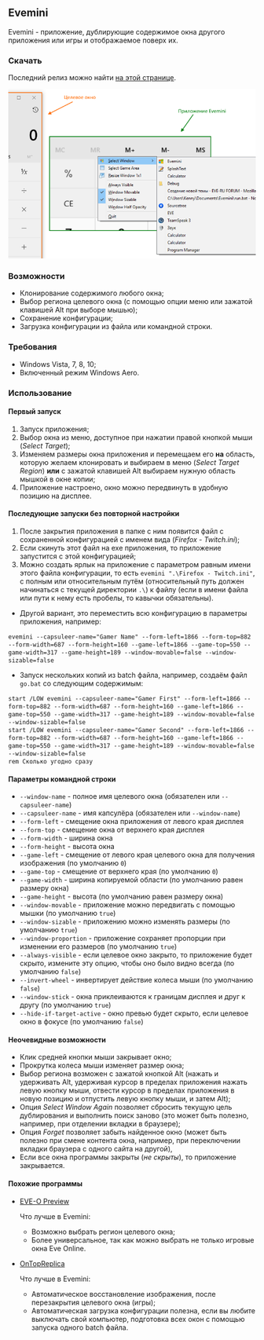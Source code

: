 ## Evemini

Evemini - приложение, дублирующие содержимое окна другого приложения или игры и отображаемое поверх их.

### Скачать

Последний релиз можно найти [на этой странице](https://github.com/truekenny/evemini/releases).

![Evemini](https://raw.githubusercontent.com/truekenny/evemini/master/Evemini.png)

### Возможности

- Клонирование содержимого любого окна;
- Выбор региона целевого окна (с помощью опции меню или зажатой клавишей Alt при выборе мышью);
- Сохранение конфигурации;
- Загрузка конфигурации из файла или командной строки.

### Требования

- Windows Vista, 7, 8, 10;
- Включенный режим Windows Aero.

### Использование

#### Первый запуск

1. Запуск приложения;
2. Выбор окна из меню, доступное при нажатии правой кнопкой мыши (*Select Target*);
3. Изменяем размеры окна приложения и перемещаем его **на** область, которую желаем клонировать и выбираем в меню (*Select Target Region*) **или** с зажатой клавишей Alt выбираем нужную область мышкой в окне копии;
4. Приложение настроено, окно можно передвинуть в удобную позицию на дисплее.

#### Последующие запуски без повторной настройки

1. После закрытия приложения в папке с ним появится файл с сохраненной конфигурацией с именем вида (*Firefox - Twitch.ini*);
2. Если скинуть этот файл на exe приложения, то приложение запустится с этой конфигурацией;
3. Можно создать ярлык на приложение с параметром равным имени этого файла конфигурации, то есть `evemini ".\Firefox - Twitch.ini"`, с полным или относительным путём (относительный путь должен начинаться с текущей директории `.\`) к файлу (если в имени файла или пути к нему есть пробелы, то кавычки обязательны).

- Другой вариант, это переместить всю конфигурацию в параметры приложения, например:

```
evemini --capsuleer-name="Gamer Name" --form-left=1866 --form-top=882 --form-width=687 --form-height=160 --game-left=1866 --game-top=550 --game-width=317 --game-height=189 --window-movable=false --window-sizable=false
```

- Запуск нескольких копий из batch файла, например, создаём файл `go.bat` со следующим содержимым:

```
start /LOW evemini --capsuleer-name="Gamer First" --form-left=1866 --form-top=882 --form-width=687 --form-height=160 --game-left=1866 --game-top=550 --game-width=317 --game-height=189 --window-movable=false --window-sizable=false
start /LOW evemini --capsuleer-name="Gamer Second" --form-left=1866 --form-top=882 --form-width=687 --form-height=160 --game-left=1866 --game-top=550 --game-width=317 --game-height=189 --window-movable=false --window-sizable=false
rem Сколько угодно сразу
```

#### Параметры командной строки

- `--window-name` - полное имя целевого окна (обязателен или `--capsuleer-name`)
- `--capsuleer-name` - имя капсулёра (обязателен или `--window-name`)
- `--form-left` - смещение окна приложения от левого края дисплея
- `--form-top` - смещение окна от верхнего края дисплея
- `--form-width` - ширина окна
- `--form-height` - высота окна
- `--game-left` - смещение от левого края целевого окна для получения изображения (по умолчанию `0`)
- `--game-top` - смещение от верхнего края (по умолчанию `0`)
- `--game-width` - ширина копируемой области (по умолчанию равен размеру окна)
- `--game-height` - высота (по умолчанию равен размеру окна)
- `--window-movable` - приложение можно передвигать с помощью мышки (по умолчанию `true`)
- `--window-sizable` - приложению можно изменять размеры (по умолчанию `true`)
- `--window-proportion` - приложение сохраняет пропорции при изменении его размеров (по умолчанию `true`)
- `--always-visible` - если целевое окно закрыто, то приложение будет скрыто, измените эту опцию, чтобы оно было видно всегда (по умолчанию `false`)
- `--invert-wheel` - инвертирует действие колеса мыши (по умолчанию `false`)
- `--window-stick` - окна приклеиваются к границам дисплея и друг к другу (по умолчанию `true`)
- `--hide-if-target-active` - окно превью будет скрыто, если целевое окно в фокусе (по умолчанию `false`)

#### Неочевидные возможности

- Клик средней кнопки мыши закрывает окно;
- Прокрутка колеса мыши изменяет размер окна;
- Выбор региона возможен с зажатой кнопкой Alt (нажать и удерживать Alt, удерживая курсор в пределах приложения нажать левую кнопку мыши, отвести курсор в пределах приложения в новую позицию и отпустить левую кнопку мыши, и затем Alt);
- Опция *Select Window Again* позволяет сбросить текущую цель дублирования и выполнить поиск заново (это может быть полезно, например, при отделении вкладки в браузере);
- Опция *Forget* позволяет забыть найденное окно (может быть полезно при смене контента окна, например, при переключении вкладки браузера с одного сайта на другой),
- Если все окна программы закрыты (*не скрыты*), то приложение закрывается.

#### Похожие программы

- [EVE-O Preview](https://github.com/Phrynohyas/eve-o-preview)

  Что лучше в Evemini:
  - Возможно выбрать регион целевого окна;
  - Более универсальное, так как можно выбрать не только игровые окна Eve  Online.
  
- [OnTopReplica](https://github.com/LorenzCK/OnTopReplica)

  Что лучше в Evemini:
  - Автоматическое восстановление изображения, после перезакрытия целевого окна (игры);
  - Автоматическая загрузка конфигурации полезна, если вы любите выключать свой компьютер, подготовка всех окон с помощью запуска одного batch файла.

